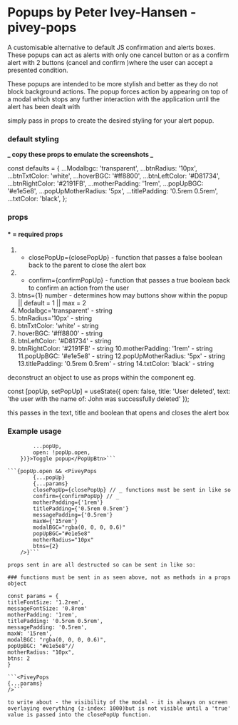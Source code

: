 # Popups by Peter Ivey-Hansen - pivey-pops

A customisable alternative to default JS confirmation and alerts boxes. These popups can act as alerts
with only one cancel button or as a confirm alert with 2 buttons (cancel and confirm )where the user can accept a presented condition.

These popups are intended to be more stylish and better as they do not block background actions. The popup
forces action by appearing on top of a modal which stops any further interaction with the application until the alert has been dealt with

simply pass in props to create the desired styling for your alert popup.

### default styling

**_ copy these props to emulate the screenshots _**

const defaults = {
...Modalbgc: 'transparent',
...btnRadius: '10px',
...btnTxtColor: 'white',
...hoverBGC: '#ff8800',
...btnLeftColor: '#D81734',
...btnRightColor: '#2191FB',
...motherPadding: '1rem',
...popUpBGC: '#e1e5e8',
...popUpMotherRadius: '5px',
...titlePadding: '0.5rem 0.5rem',
...txtColor: 'black',
};

### props

#### \* = required props

1. - closePopUp={closePopUp} - function that passes a false boolean back to the parent to close the alert box
2. - confirm={confirmPopUp} - function that passes a true boolean back to confirm an action from the user
3. btns={1} number - determines how may buttons show within the popup || default = 1 || max = 2
4. Modalbgc='transparent' - string
5. btnRadius='10px' - string
6. btnTxtColor: 'white' - string
7. hoverBGC: '#ff8800' - string
8. btnLeftColor: '#D81734' - string
9. btnRightColor: '#2191FB' - string
   10.motherPadding: '1rem' - string
   11.popUpBGC: '#e1e5e8' - string
   12.popUpMotherRadius: '5px' - string
   13.titlePadding: '0.5rem 0.5rem' - string
   14.txtColor: 'black' - string

deconstruct an object to use as props within the component eg.

const [popUp, setPopUp] = useState({
open: false,
title: 'User deleted',
text: 'the user with the name of: John was successfully deleted'
});

this passes in the text, title and boolean that opens and closes the alert box

### Example usage

````<PopUpBtn type="button" onClick={() => setPopUp({
        ...popUp,
        open: !popUp.open,
    })}>Toggle popup</PopUpBtn>```

```{popUp.open && <PiveyPops
        {...popUp}
        {...params}
        closePopUp={closePopUp} // _ functions must be sent in like so
        confirm={confirmPopUp} // _
        motherPadding={'1rem'}
        titlePadding={'0.5rem 0.5rem'}
        messagePadding={'0.5rem'}
        maxW={'15rem'}
        modalBGC="rgba(0, 0, 0, 0.6)"
        popUpBGC="#e1e5e8"
        motherRadius="10px"
        btns={2}
    />}```

props sent in are all destructed so can be sent in like so:

### functions must be sent in as seen above, not as methods in a props object

const params = {
titleFontSize: '1.2rem',
messageFontSize: '0.8rem'
motherPadding: '1rem',
titlePadding: '0.5rem 0.5rem',
messagePadding: '0.5rem',
maxW: '15rem',
modalBGC: "rgba(0, 0, 0, 0.6)",
popUpBGC: "#e1e5e8"//
motherRadius: "10px",
btns: 2
}

```<PiveyPops
{...params}
/>```

to write about - the visibility of the modal - it is always on screen overlaying everything (z-index: 1000)but is not visible until a 'true' value is passed into the closePopUp function.
````
